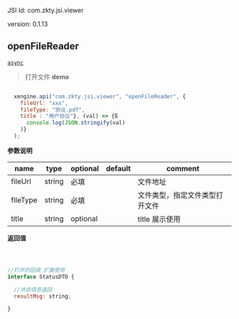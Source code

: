 

JSI Id: com.zkty.jsi.viewer

version: 0.1.13



## openFileReader
[`async`](/docs/modules/模块-规范?id=jsi-调用)
> 打开文件
**demo**
``` js

  xengine.api("com.zkty.jsi.viewer", "openFileReader", {
    fileUrl: "xxx",
    fileType: "协议.pdf",
    title : "用户协议"}, (val) => {ß
      console.log(JSON.stringify(val)
    )}
  );    

``` 

**参数说明**

| name                        | type      | optional | default   | comment  |
| --------------------------- | --------- | -------- | --------- |--------- |
| fileUrl | string | 必填 |  | 文件地址 |
| fileType | string | 必填 |  | 文件类型，指定文件类型打开文件 |
| title | string | optional |  | title 展示使用 |
**返回值**
``` js



//打开的回调 扩展使用 
interface StatusDTO {

  //状态信息返回
  resultMsg: string;

}
``` 


    